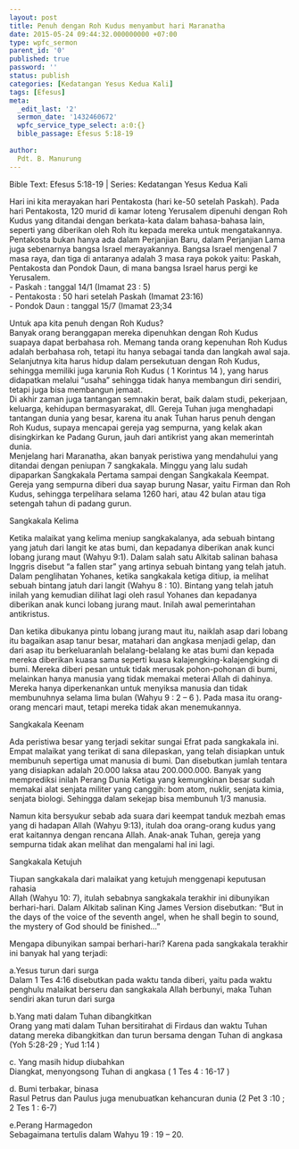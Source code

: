 ```yaml
---
layout: post
title: Penuh dengan Roh Kudus menyambut hari Maranatha
date: 2015-05-24 09:44:32.000000000 +07:00
type: wpfc_sermon
parent_id: '0'
published: true
password: ''
status: publish
categories: [Kedatangan Yesus Kedua Kali]
tags: [Efesus]
meta:
  _edit_last: '2'
  sermon_date: '1432460672'
  wpfc_service_type_select: a:0:{}
  bible_passage: Efesus 5:18-19
  
author:
  Pdt. B. Manurung
---
```

<p>Bible Text: Efesus 5:18-19 | Series: Kedatangan Yesus Kedua Kali</p>
<p>Hari ini kita merayakan hari Pentakosta (hari ke-50 setelah Paskah). Pada hari Pentakosta, 120 murid di kamar loteng Yerusalem dipenuhi dengan Roh Kudus yang ditandai dengan  berkata-kata dalam bahasa-bahasa lain, seperti yang diberikan oleh Roh itu kepada mereka untuk mengatakannya. Pentakosta bukan hanya ada dalam Perjanjian Baru, dalam Perjanjian Lama juga sebenarnya bangsa Israel merayakannya. Bangsa Israel mengenal 7 masa raya, dan tiga di antaranya adalah 3 masa raya pokok yaitu: Paskah, Pentakosta dan Pondok Daun, di mana bangsa Israel harus pergi ke Yerusalem.<br />
-	Paskah : tanggal 14/1 (Imamat 23 : 5)<br />
-	Pentakosta : 50 hari setelah Paskah (Imamat 23:16)<br />
-	Pondok Daun : tanggal 15/7 (Imamat 23;34</p>
<p>Untuk apa kita penuh dengan Roh Kudus?<br />
Banyak orang beranggapan mereka dipenuhkan dengan Roh Kudus suapaya dapat berbahasa roh. Memang tanda orang kepenuhan Roh Kudus adalah berbahasa roh, tetapi itu hanya sebagai tanda dan langkah awal saja. Selanjutnya kita harus hidup dalam persekutuan dengan Roh Kudus, sehingga memiliki juga karunia Roh Kudus ( 1 Korintus 14 ), yang harus didapatkan melalui “usaha” sehingga tidak hanya membangun diri sendiri, tetapi juga bisa membangun jemaat.<br />
Di akhir zaman juga tantangan semnakin berat, baik dalam studi, pekerjaan, keluarga, kehidupan bermasyarakat, dll. Gereja Tuhan juga menghadapi tantangan dunia yang besar, karena itu anak Tuhan harus penuh dengan Roh Kudus, supaya mencapai gereja yag sempurna, yang kelak akan disingkirkan ke Padang Gurun, jauh dari antikrist yang akan memerintah dunia.<br />
Menjelang hari Maranatha, akan banyak peristiwa yang mendahului yang ditandai dengan peniupan 7 sangkakala. Minggu yang lalu sudah dipaparkan Sangkakala Pertama sampai dengan Sangkakala Keempat. Gereja yang sempurna diberi dua sayap burung Nasar, yaitu Firman dan Roh Kudus, sehingga terpelihara selama 1260 hari, atau 42 bulan atau tiga setengah tahun di padang gurun.</p>
<p>Sangkakala Kelima</p>
<p>Ketika malaikat yang kelima meniup sangkakalanya, ada sebuah bintang yang jatuh dari langit ke atas bumi, dan kepadanya diberikan anak kunci lobang jurang maut (Wahyu 9:1). Dalam salah satu Alkitab salinan bahasa Inggris disebut “a fallen star” yang artinya sebuah bintang yang telah jatuh. Dalam penglihatan Yohanes, ketika sangkakala ketiga ditiup, ia melihat sebuah bintang jatuh dari langit  (Wahyu 8 : 10). Bintang yang telah jatuh inilah yang kemudian dilihat lagi oleh rasul Yohanes dan kepadanya diberikan anak kunci lobang jurang maut. Inilah awal pemerintahan antikristus.</p>
<p>Dan ketika dibukanya pintu lobang jurang maut itu, naiklah asap dari lobang itu bagaikan asap tanur besar, matahari dan angkasa menjadi gelap, dan dari asap itu berkeluaranlah belalang-belalang ke atas bumi dan kepada mereka diberikan kuasa sama seperti kuasa kalajengking-kalajengking di bumi. Mereka diberi pesan untuk tidak merusak pohon-pohonan di bumi, melainkan hanya manusia yang tidak memakai meterai Allah di dahinya. Mereka   hanya    diperkenankan  untuk menyiksa  manusia  dan tidak  membunuhnya selama lima bulan (Wahyu 9 : 2 – 6 ). Pada masa itu orang-orang mencari maut, tetapi mereka tidak akan menemukannya.</p>
<p>Sangkakala Keenam</p>
<p>Ada peristiwa besar yang terjadi sekitar sungai Efrat pada sangkakala ini. Empat malaikat yang terikat di sana dilepaskan, yang telah disiapkan untuk membunuh sepertiga umat manusia di bumi.  Dan disebutkan jumlah tentara yang disiapkan adalah 20.000 laksa atau 200.000.000. Banyak yang memprediksi inilah Perang Dunia Ketiga yang kemungkinan besar sudah memakai alat senjata militer yang canggih: bom atom, nuklir, senjata kimia, senjata biologi. Sehingga dalam sekejap bisa membunuh 1/3 manusia.</p>
<p>Namun kita bersyukur sebab ada suara dari keempat tanduk mezbah emas yang di hadapan Allah (Wahyu 9:13), itulah doa orang-orang kudus yang erat kaitannya dengan rencana Allah. Anak-anak Tuhan, gereja yang sempurna tidak akan melihat dan mengalami hal ini lagi.</p>
<p>Sangkakala Ketujuh</p>
<p>Tiupan sangkakala dari malaikat yang ketujuh menggenapi keputusan rahasia<br />
Allah (Wahyu 10: 7), itulah sebabnya sangkakala terakhir ini dibunyikan berhari-hari. Dalam Alkitab salinan King James Version disebutkan: “But in the days of the voice of the seventh angel, when he shall begin to sound, the mystery of God should be finished…”</p>
<p>Mengapa dibunyikan sampai berhari-hari? Karena pada sangkakala terakhir ini banyak hal yang terjadi:</p>
<p>a.Yesus turun dari surga<br />
Dalam 1 Tes 4:16 disebutkan pada waktu tanda diberi, yaitu pada waktu penghulu malaikat berseru dan sangkakala Allah berbunyi, maka Tuhan sendiri akan turun dari surga</p>
<p>b.Yang mati dalam Tuhan dibangkitkan<br />
Orang yang mati dalam Tuhan bersitirahat di Firdaus dan waktu Tuhan datang mereka dibangkitkan dan turun bersama dengan Tuhan di angkasa (Yoh 5:28-29 ; Yud 1:14 )</p>
<p>c. Yang masih hidup diubahkan<br />
Diangkat, menyongsong Tuhan di angkasa ( 1 Tes 4 : 16-17 )</p>
<p>d. Bumi terbakar, binasa<br />
Rasul Petrus dan Paulus juga menubuatkan kehancuran dunia (2 Pet 3 :10 ; 2 Tes 1 : 6-7) </p>
<p>e.Perang Harmagedon<br />
Sebagaimana tertulis dalam Wahyu 19 : 19 – 20.</p>
